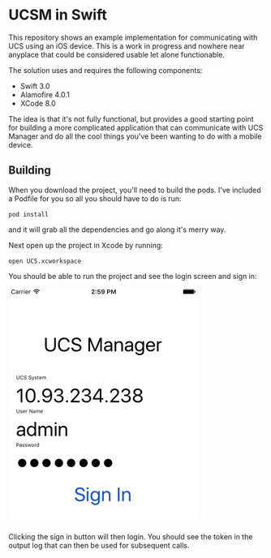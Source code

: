 # UCSM in Swift

This repository shows an example implementation for communicating with UCS using an iOS device.  This is a work in progress and nowhere near anyplace that could be considered usable let alone functionable.  

The solution uses and requires the following components: 

* Swift 3.0
* Alamofire 4.0.1
* XCode 8.0

The idea is that it's not fully functional, but provides a good starting point for building a more complicated application that can communicate with UCS Manager and do all the cool things you've been wanting to do with a mobile device.  

## Building

When you download the project, you'll need to build the pods.  I've included a Podfile for you so all you should have to do is run: 

```
pod install
```
and it will grab all the dependencies and go along it's merry way. 

Next open up the project in Xcode by running: 

```
open UCS.xcworkspace
```
You should be able to run the project and see the login screen and sign in: 

![Alt UCS Manager iOS Style](images/front.png)

Clicking the sign in button will then login.  You should see the token in the output log that can then be used for subsequent calls.  
